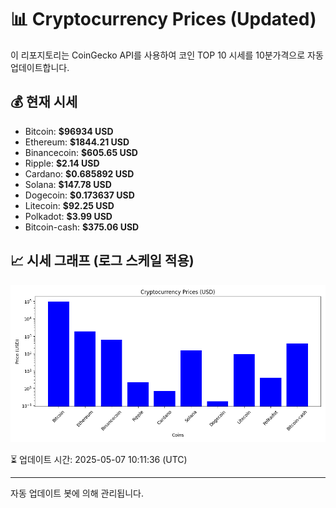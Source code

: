 
# 📊 Cryptocurrency Prices (Updated)

이 리포지토리는 CoinGecko API를 사용하여 코인 TOP 10 시세를 10분가격으로 자동 업데이트합니다.

## 💰 현재 시세
- Bitcoin: **$96934 USD**
- Ethereum: **$1844.21 USD**
- Binancecoin: **$605.65 USD**
- Ripple: **$2.14 USD**
- Cardano: **$0.685892 USD**
- Solana: **$147.78 USD**
- Dogecoin: **$0.173637 USD**
- Litecoin: **$92.25 USD**
- Polkadot: **$3.99 USD**
- Bitcoin-cash: **$375.06 USD**

## 📈 시세 그래프 (로그 스케일 적용)
![Crypto Prices](crypto_prices.png)

⏳ 업데이트 시간: 2025-05-07 10:11:36 (UTC)

---
자동 업데이트 봇에 의해 관리됩니다.
